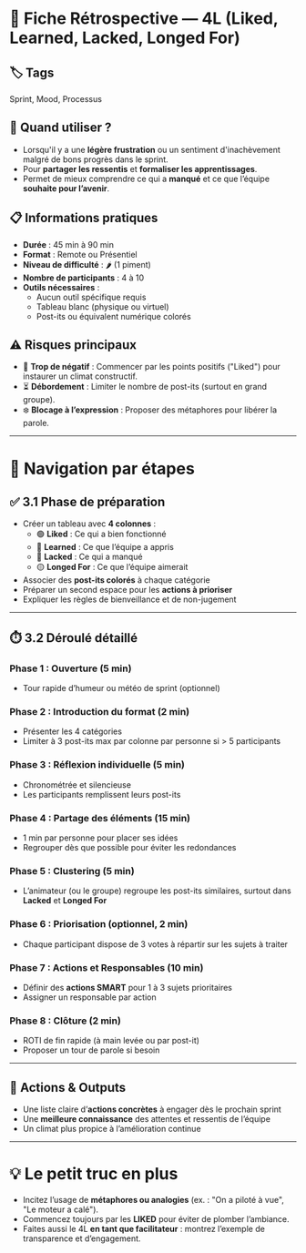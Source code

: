 # 🌟 Fiche Rétrospective — 4L (Liked, Learned, Lacked, Longed For)

## 🏷️ Tags
Sprint, Mood, Processus

## 🎯 Quand utiliser ?
- Lorsqu'il y a une **légère frustration** ou un sentiment d'inachèvement malgré de bons progrès dans le sprint.
- Pour **partager les ressentis** et **formaliser les apprentissages**.
- Permet de mieux comprendre ce qui a **manqué** et ce que l’équipe **souhaite pour l’avenir**.

## 📋 Informations pratiques
- **Durée** : 45 min à 90 min
- **Format** : Remote ou Présentiel
- **Niveau de difficulté** : 🌶️ (1 piment)
- **Nombre de participants** : 4 à 10
- **Outils nécessaires** :
  - Aucun outil spécifique requis
  - Tableau blanc (physique ou virtuel)
  - Post-its ou équivalent numérique colorés

## ⚠️ Risques principaux
- 💬 **Trop de négatif** : Commencer par les points positifs ("Liked") pour instaurer un climat constructif.
- ⏳ **Débordement** : Limiter le nombre de post-its (surtout en grand groupe).
- ❄️ **Blocage à l’expression** : Proposer des métaphores pour libérer la parole.

---

# 🧭 Navigation par étapes

## ✅ 3.1 Phase de préparation
- Créer un tableau avec **4 colonnes** :
  - 🟢 **Liked** : Ce qui a bien fonctionné
  - 🔵 **Learned** : Ce que l’équipe a appris
  - 🔴 **Lacked** : Ce qui a manqué
  - 🟡 **Longed For** : Ce que l’équipe aimerait
- Associer des **post-its colorés** à chaque catégorie
- Préparer un second espace pour les **actions à prioriser**
- Expliquer les règles de bienveillance et de non-jugement

---

## ⏱️ 3.2 Déroulé détaillé

### Phase 1 : Ouverture (5 min)
- Tour rapide d’humeur ou météo de sprint (optionnel)

### Phase 2 : Introduction du format (2 min)
- Présenter les 4 catégories
- Limiter à 3 post-its max par colonne par personne si > 5 participants

### Phase 3 : Réflexion individuelle (5 min)
- Chronométrée et silencieuse
- Les participants remplissent leurs post-its

### Phase 4 : Partage des éléments (15 min)
- 1 min par personne pour placer ses idées
- Regrouper dès que possible pour éviter les redondances

### Phase 5 : Clustering (5 min)
- L’animateur (ou le groupe) regroupe les post-its similaires, surtout dans **Lacked** et **Longed For**

### Phase 6 : Priorisation (optionnel, 2 min)
- Chaque participant dispose de 3 votes à répartir sur les sujets à traiter

### Phase 7 : Actions et Responsables (10 min)
- Définir des **actions SMART** pour 1 à 3 sujets prioritaires
- Assigner un responsable par action

### Phase 8 : Clôture (2 min)
- ROTI de fin rapide (à main levée ou par post-it)
- Proposer un tour de parole si besoin

---

## 🎯 Actions & Outputs
- Une liste claire d’**actions concrètes** à engager dès le prochain sprint
- Une **meilleure connaissance** des attentes et ressentis de l’équipe
- Un climat plus propice à l’amélioration continue

---

# 💡 Le petit truc en plus
- Incitez l’usage de **métaphores ou analogies** (ex. : "On a piloté à vue", "Le moteur a calé").
- Commencez toujours par les **LIKED** pour éviter de plomber l’ambiance.
- Faites aussi le 4L **en tant que facilitateur** : montrez l’exemple de transparence et d’engagement.
